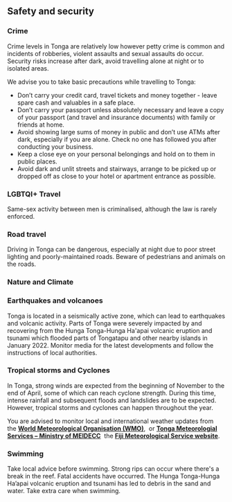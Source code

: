 ## Safety and security

### **Crime**

Crime levels in Tonga are relatively low however petty crime is common and incidents of robberies, violent assaults and sexual assaults do occur. Security risks increase after dark, avoid travelling alone at night or to isolated areas.

We advise you to take basic precautions while travelling to Tonga:

* Don’t carry your credit card, travel tickets and money together - leave spare cash and valuables in a safe place.
* Don’t carry your passport unless absolutely necessary and leave a copy of your passport (and travel and insurance documents) with family or friends at home.
* Avoid showing large sums of money in public and don’t use ATMs after dark, especially if you are alone. Check no one has followed you after conducting your business.
* Keep a close eye on your personal belongings and hold on to them in public places.
* Avoid dark and unlit streets and stairways, arrange to be picked up or dropped off as close to your hotel or apartment entrance as possible.

### **LGBTQI+ Travel**

Same-sex activity between men is criminalised, although the law is rarely enforced.

### **Road travel**

Driving in Tonga can be dangerous, especially at night due to poor street lighting and poorly-maintained roads. Beware of pedestrians and animals on the roads.

### **Nature and Climate**

### **Earthquakes and volcanoes**

Tonga is located in a seismically active zone, which can lead to earthquakes and volcanic activity. Parts of Tonga were severely impacted by and recovering from the Hunga Tonga-Hunga Ha'apai volcanic eruption and tsunami which flooded parts of Tongatapu and other nearby islands in January 2022. Monitor media for the latest developments and follow the instructions of local authorities.

### **Tropical storms and Cyclones**

In Tonga, strong winds are expected from the beginning of November to the end of April, some of which can reach cyclone strength. During this time, intense rainfall and subsequent floods and landslides are to be expected. However, tropical storms and cyclones can happen throughout the year.

You are advised to monitor local and international weather updates from the [**World Meteorological Organisation (WMO)**](http://severe.worldweather.org/),  or [**Tonga Meteorologial Services – Ministry of MEIDECC**](https://met.gov.to/)  the [**Fiji Meteorological Service website**](http://www.met.gov.fj/).

### **Swimming**

Take local advice before swimming. Strong rips can occur where there's a break in the reef. Fatal accidents have occurred. The Hunga Tonga-Hunga Ha’apai volcanic eruption and tsunami has led to debris in the sand and water. Take extra care when swimming.